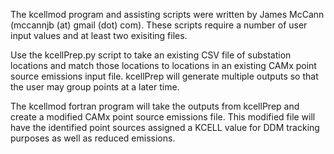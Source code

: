 The kcellmod program and assisting scripts were written by James McCann (mccannjb (at) gmail (dot) com).
These scripts require a number of user input values and at least two exisiting files.

Use the kcellPrep.py script to take an existing CSV file of substation locations and match those locations to
locations in an existing CAMx point source emissions input file. kcellPrep will generate multiple outputs so
that the user may group points at a later time.

The kcellmod fortran program will take the outputs from kcellPrep and create a modified CAMx point source
emissions file. This modified file will have the identified point sources assigned a KCELL value for DDM
tracking purposes as well as reduced emissions.


